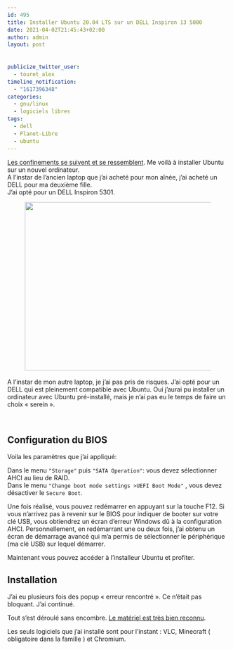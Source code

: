 ```yaml
---
id: 495
title: Installer Ubuntu 20.04 LTS sur un DELL Inspiron 13 5000
date: 2021-04-02T21:45:43+02:00
author: admin
layout: post


publicize_twitter_user:
  - touret_alex
timeline_notification:
  - "1617396348"
categories:
  - gnu/linux
  - logiciels libres
tags:
  - dell
  - Planet-Libre
  - ubuntu
---
```

<p class="has-drop-cap">
  <a href="https://blog.touret.info/2020/03/23/installer-ubuntu-18-04-lts-sur-un-dell-inspiron-14-3493/">Les confinements se suivent et se ressemblent</a>. Me voilà à installer Ubuntu sur un nouvel ordinateur.<br />A l&rsquo;instar de l&rsquo;ancien laptop que j&rsquo;ai acheté pour mon aînée, j&rsquo;ai acheté un DELL pour ma deuxième fille.<br />J&rsquo;ai opté pour un DELL Inspiron 5301.
</p>

  


<div class="wp-block-image">
  <figure class="aligncenter size-large is-resized"><img loading="lazy" src="/assets/img/posts/2021/04/dell-inspiron-13-5301-argent-01.jpg?w=1024" alt="" class="wp-image-499" width="511" height="383" srcset="/assets/img/posts/2021/04/dell-inspiron-13-5301-argent-01.jpg 2000w, /assets/img/posts/2021/04/dell-inspiron-13-5301-argent-01-300x225.jpg 300w, /assets/img/posts/2021/04/dell-inspiron-13-5301-argent-01-1024x768.jpg 1024w, /assets/img/posts/2021/04/dell-inspiron-13-5301-argent-01-768x576.jpg 768w, /assets/img/posts/2021/04/dell-inspiron-13-5301-argent-01-1536x1152.jpg 1536w, /assets/img/posts/2021/04/dell-inspiron-13-5301-argent-01-1568x1176.jpg 1568w" sizes="(max-width: 511px) 100vw, 511px" /></figure>
</div>

A l&rsquo;instar de mon autre laptop, je j&rsquo;ai pas pris de risques. J&rsquo;ai opté pour un DELL qui est pleinement compatible avec Ubuntu. Oui j&rsquo;aurai pu installer un ordinateur avec Ubuntu pré-installé, mais je n&rsquo;ai pas eu le temps de faire un choix « serein ».

<p class="has-text-align-center">
  <br />
</p>

## Configuration du BIOS

Voila les paramètres que j’ai appliqué:

Dans le menu `"Storage"` puis `"SATA Operation"`: vous devez sélectionner AHCI au lieu de RAID.  
Dans le menu `"Change boot mode settings >UEFI Boot Mode"` , vous devez désactiver le `Secure Boot`.  
  
Une fois réalisé, vous pouvez redémarrer en appuyant sur la touche F12. Si vous n’arrivez pas à revenir sur le BIOS pour indiquer de booter sur votre clé USB, vous obtiendrez un écran d’erreur Windows dû à la configuration AHCI. Personnellement, en redémarrant une ou deux fois, j’ai obtenu un écran de démarrage avancé qui m’a permis de sélectionner le périphérique (ma clé USB) sur lequel démarrer.  
  
Maintenant vous pouvez accéder à l’installeur Ubuntu et profiter.

## Installation

J&rsquo;ai eu plusieurs fois des popup « erreur rencontré ». Ce n&rsquo;était pas bloquant. J&rsquo;ai continué.

Tout s&rsquo;est déroulé sans encombre. [Le matériel est très bien reconnu](https://certification.ubuntu.com/hardware/202007-28039).  
  
Les seuls logiciels que j&rsquo;ai installé sont pour l&rsquo;instant : VLC, Minecraft ( obligatoire dans la famille ) et Chromium.